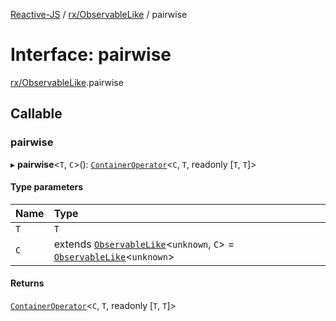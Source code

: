 [Reactive-JS](../README.md) / [rx/ObservableLike](../modules/rx_ObservableLike.md) / pairwise

# Interface: pairwise

[rx/ObservableLike](../modules/rx_ObservableLike.md).pairwise

## Callable

### pairwise

▸ **pairwise**<`T`, `C`\>(): [`ContainerOperator`](../modules/containers.md#containeroperator)<`C`, `T`, readonly [`T`, `T`]\>

#### Type parameters

| Name | Type |
| :------ | :------ |
| `T` | `T` |
| `C` | extends [`ObservableLike`](rx.ObservableLike.md)<`unknown`, `C`\> = [`ObservableLike`](rx.ObservableLike.md)<`unknown`\> |

#### Returns

[`ContainerOperator`](../modules/containers.md#containeroperator)<`C`, `T`, readonly [`T`, `T`]\>
